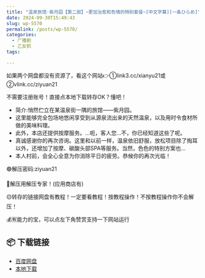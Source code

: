 ```yaml
---
title: "温泉旅馆·紫月园【第二部】~更加治愈和色情的特别套餐~[中文字幕][一条ひらめ]"
date: 2024-09-30T15:49:43
slug: wp-5570
permalink: /posts/wp-5570/
categories:
  - 广播剧
  - 乙女抓
tags:

---
```


如果两个网盘都没有资源了，看这个网站👉①link3.cc/xianyu21或②vlink.cc/ziyuan21

不需要注册账号！直接点本地下载转存OK？懂吧！

*   简介:悄然伫立在某温泉街一隅的旅馆——紫月园。
*   这里能够完全包场地悠闲享受到从源泉流出来的天然温泉，以及用时令食材所做的美味料理。
*   此外，本店还提供按摩服务。…呃，客人您…不，你已经知道这些了呢。
*   真诚感谢你的再次咨询。这里和以前一样，温泉依旧舒服，放松项目除了掏耳以外，还增加了按摩、碳酸头部SPA等服务。当然，色色的特别方案也…
*   本人村前，会全心全意为你消除平日的疲劳。恭候你的再次光临！

🟢解压密码:ziyuan21

🔵解压用解压专家！(应用商店有)

🟡转存的链接网盘有教程！一定要看教程！按教程操作！不按教程操作你不会解压！

💰🈶能力的宝，可以点左下角赞赏支持一下网站运行

## 📦 下载链接
- [百度网盘](https://blziyuan21.com/pay-download/5570?key=7cca04fb2e&down_id=0)
- [本地下载](https://blziyuan21.com/pay-download/5570?key=7cca04fb2e&down_id=1)

